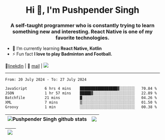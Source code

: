 <h1 align="center">Hi 👋, I'm Pushpender Singh</h1>
<h3 align="center">A self-taught programmer who is constantly trying to learn something new and interesting. React Native is one of my favorite technologies.</h3>

- 🌱 I’m currently learning **React Native, Kotlin**
- ⚡ Fun fact **I love to play Badminton and Football.**

👔[linekdin](https://www.linkedin.com/in/pushpender-singh-240061202/) | 📧 [mail](mailto:pushpendersingh694@gmail.com) | 
<a href="https://github.com/pushpender-singh-ap/pushpender-singh-ap">
    <img src="https://komarev.com/ghpvc/?username=pushpender-singh-ap&style=for-the-badge">
</a>


---

<!--START_SECTION:waka-->

```txt
From: 20 July 2024 - To: 27 July 2024

JavaScript        6 hrs 4 mins    █████████████████▓░░░░░░░   70.84 %
JSON              1 hr 57 mins    █████▓░░░░░░░░░░░░░░░░░░░   22.89 %
Batchfile         21 mins         █░░░░░░░░░░░░░░░░░░░░░░░░   04.26 %
XML               7 mins          ▒░░░░░░░░░░░░░░░░░░░░░░░░   01.50 %
Groovy            1 min           ░░░░░░░░░░░░░░░░░░░░░░░░░   00.38 %
```

<!--END_SECTION:waka-->


| <a><img align="center" src="https://github-readme-stats-iota-ecru-15.vercel.app/api?username=pushpender-singh-ap&show_icons=true&include_all_commits=true&theme=buefy&hide_border=true" alt="Pushpender Singh github stats" /></a> | <a><img align="center" src="https://github-readme-stats-iota-ecru-15.vercel.app/api/top-langs/?username=pushpender-singh-ap&layout=compact&theme=buefy&hide_border=true" /></a> |
| ------------- | ------------- |

| <a> <img align="left" src="https://github-readme-streak-stats.herokuapp.com/?user=pushpender-singh-ap" /></br> </a> |
| ------------- |
